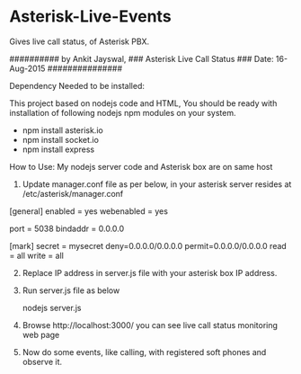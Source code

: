 # Asterisk-Live-Events
Gives live call status, of Asterisk PBX.

##########  by Ankit Jayswal, ### Asterisk Live Call Status ### Date: 16-Aug-2015 ###############

Dependency Needed to be installed:

This project based on nodejs code and HTML,
You should be ready with installation of following nodejs npm modules on your system.
- npm install asterisk.io
- npm install socket.io
- npm install express

How to Use:
My nodejs server code and Asterisk box are on same host

1. Update manager.conf file as per below, in your asterisk server resides at /etc/asterisk/manager.conf

[general]
enabled = yes
webenabled = yes

port = 5038
bindaddr = 0.0.0.0


[mark]
secret = mysecret
deny=0.0.0.0/0.0.0.0
permit=0.0.0.0/0.0.0.0
read = all
write = all

2. Replace IP address in server.js file with your asterisk box IP address.

3. Run server.js file as below

	nodejs server.js

4. Browse http://localhost:3000/  you can see live call status monitoring web page

5. Now do some events, like calling, with registered soft phones and observe it.
